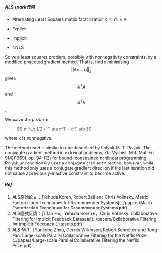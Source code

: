 
##### ALS spark代码
* Alternating Least Squares matrix factorization
`
X * Yt = R
`

* Explicit
* Implicit
* NNLS


 Solve a least squares problem, possibly with nonnegativity constraints, by a modified
 projected gradient method.  That is, find x minimising $$||Ax - b||_2$$ given $$A^T A$$ and $$A^T b$$.

 We solve the problem

 <blockquote>
 $$
 min_x 1/2 x^T ata x^T - x^T atb
 $$
 </blockquote>
 where x is nonnegative.

 The method used is similar to one described by Polyak (B. T. Polyak, The conjugate gradient
 method in extremal problems, Zh. Vychisl. Mat. Mat. Fiz. 9(4)(1969), pp. 94-112) for bound-
 constrained nonlinear programming.  Polyak unconditionally uses a conjugate gradient
 direction, however, while this method only uses a conjugate gradient direction if the last
 iteration did not cause a previously-inactive constraint to become active.


##### Ref
1. ALS原始论文：[Yehuda Koren, Robert Bell and Chris Volinsky. Matrix Factorization Techniques for Recommender Systems](../papers/Matrix Factorization Techniques for Recommender Systems.pdf)
2. ALS隐式反馈：[Yifan Hu，Yehuda Koren∗，Chris Volinsky. Collaborative Filtering for Implicit Feedback Datasets](../papers/Collaborative Filtering for Implicit Feedback Datasets.pdf)
3. ALS-WR：[Yunhong Zhou, Dennis Wilkinson, Robert Schreiber and Rong Pan. Large-scale Parallel Collaborative Filtering for the Netflix Prize](../papers/Large-scale Parallel Collaborative Filtering the Netflix Prize.pdf)

